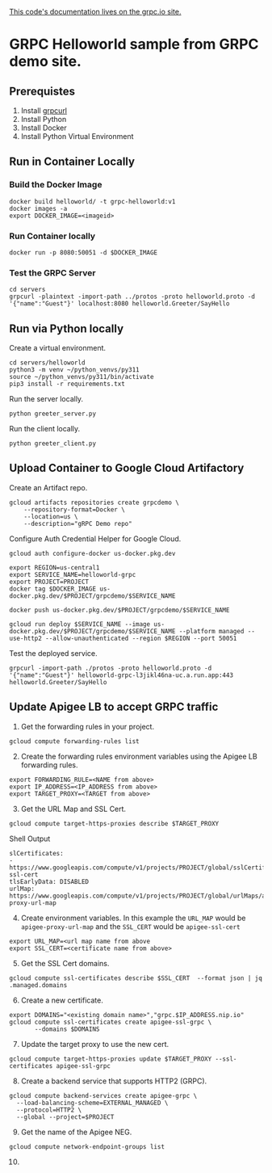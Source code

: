 [This code's documentation lives on the grpc.io site.](https://grpc.io/docs/languages/python/quickstart)


# GRPC Helloworld sample from GRPC demo site.
## Prerequistes
1. Install [grpcurl](https://github.com/fullstorydev/grpcurl)
2. Install Python
3. Install Docker
4. Install Python Virtual Environment


## Run in Container Locally
### Build the Docker Image
```shell
docker build helloworld/ -t grpc-helloworld:v1
docker images -a 
export DOCKER_IMAGE=<imageid>
```

### Run Container locally
```shell
docker run -p 8080:50051 -d $DOCKER_IMAGE
```

### Test the GRPC Server
```shell
cd servers
grpcurl -plaintext -import-path ../protos -proto helloworld.proto -d '{"name":"Guest"}' localhost:8080 helloworld.Greeter/SayHello
```

## Run via Python locally
Create a virtual environment. 
```shell
cd servers/helloworld
python3 -m venv ~/python_venvs/py311
source ~/python_venvs/py311/bin/activate
pip3 install -r requirements.txt

```

Run the server locally.
```shell
python greeter_server.py
```

Run the client locally.
```shell
python greeter_client.py
```


## Upload Container to Google Cloud Artifactory
Create an Artifact repo.
```shell
gcloud artifacts repositories create grpcdemo \
    --repository-format=Docker \
    --location=us \
    --description="gRPC Demo repo"
```


Configure Auth Credential Helper for Google Cloud.
```shell
gcloud auth configure-docker us-docker.pkg.dev
```

```shell
export REGION=us-central1
export SERVICE_NAME=helloworld-grpc
export PROJECT=PROJECT
docker tag $DOCKER_IMAGE us-docker.pkg.dev/$PROJECT/grpcdemo/$SERVICE_NAME

docker push us-docker.pkg.dev/$PROJECT/grpcdemo/$SERVICE_NAME

gcloud run deploy $SERVICE_NAME --image us-docker.pkg.dev/$PROJECT/grpcdemo/$SERVICE_NAME --platform managed --use-http2 --allow-unauthenticated --region $REGION --port 50051

```

Test the deployed service.
```shell
grpcurl -import-path ./protos -proto helloworld.proto -d '{"name":"Guest"}' helloworld-grpc-l3jikl46na-uc.a.run.app:443 helloworld.Greeter/SayHello
```

## Update Apigee LB to accept GRPC traffic

1. Get the forwarding rules in your project. 
```shell
gcloud compute forwarding-rules list
```

2. Create the forwarding rules environment variables using the Apigee LB forwarding rules.
```shell
export FORWARDING_RULE=<NAME from above>
export IP_ADDRESS=<IP_ADDRESS from above>
export TARGET_PROXY=<TARGET from above>
```

3. Get the URL Map and SSL Cert.
```shell
gcloud compute target-https-proxies describe $TARGET_PROXY
```

Shell Output
```shell
slCertificates:
- https://www.googleapis.com/compute/v1/projects/PROJECT/global/sslCertificates/apigee-ssl-cert
tlsEarlyData: DISABLED
urlMap: https://www.googleapis.com/compute/v1/projects/PROJECT/global/urlMaps/apigee-proxy-url-map
```

4. Create environment variables. 
In this example the `URL_MAP` would be `apigee-proxy-url-map` and 
the `SSL_CERT` would be `apigee-ssl-cert`

```shell
export URL_MAP=<url map name from above
export SSL_CERT=<certificate name from above>
```

5. Get the SSL Cert domains.
```shell
gcloud compute ssl-certificates describe $SSL_CERT  --format json | jq .managed.domains
```

6. Create a new certificate. 
```shell
export DOMAINS="<existing domain name>","grpc.$IP_ADDRESS.nip.io"
gcloud compute ssl-certificates create apigee-ssl-grpc \
       --domains $DOMAINS

```

7. Update the target proxy to use the new cert. 
```shell
gcloud compute target-https-proxies update $TARGET_PROXY --ssl-certificates apigee-ssl-grpc
```

8. Create a backend service that supports HTTP2 (GRPC).
```shell
gcloud compute backend-services create apigee-grpc \
  --load-balancing-scheme=EXTERNAL_MANAGED \
  --protocol=HTTP2 \
  --global --project=$PROJECT
```

9. Get the name of the Apigee NEG.
```shell
gcloud compute network-endpoint-groups list
```

10. 